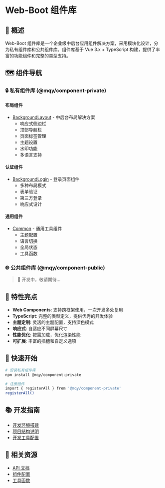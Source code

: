 # Web-Boot 组件库

## 📖 概述

Web-Boot 组件库是一个企业级中后台应用组件解决方案，采用模块化设计，分为私有组件库和公共组件库。组件库基于 Vue 3.x + TypeScript 构建，提供了丰富的功能组件和完整的类型支持。

## 🗺️ 组件导航

### 🔒 私有组件库 (@mqy/component-private)

#### 布局组件

- [BackgroundLayout](./background-layout.md) - 中后台布局解决方案
  - 响应式侧边栏
  - 顶部导航栏
  - 页面标签管理
  - 主题设置
  - 水印功能
  - 多语言支持

#### 认证组件

- [BackgroundLogin](./background-login.md) - 登录页面组件
  - 多种布局模式
  - 表单验证
  - 第三方登录
  - 响应式设计

#### 通用组件

- [Common](./common.md) - 通用工具组件
  - 主题配置
  - 语言切换
  - 全局状态
  - 工具函数

### 🌐 公共组件库 (@mqy/component-public)

> 🚧 开发中，敬请期待...

## 🎯 特性亮点

- **Web Components**: 支持跨框架使用，一次开发多处复用
- **TypeScript**: 完整的类型定义，提供优秀的开发体验
- **主题定制**: 灵活的主题配置，支持深色模式
- **响应式**: 自适应不同屏幕尺寸
- **性能优化**: 按需加载，优化渲染性能
- **可扩展**: 丰富的插槽和自定义选项

## 🚀 快速开始

```bash
# 安装私有组件库
npm install @mqy/component-private

# 注册组件
import { registerAll } from '@mqy/component-private'
registerAll()
```

## 📚 开发指南

- [开发环境搭建](../guide/getting-started.md)
- [项目结构说明](../guide/structure.md)
- [开发工具配置](../guide/dev-tools.md)

## 🔗 相关资源

- [API 文档](../api/index.md)
- [组件配置](../api/config.md)
- [工具函数](../api/index.md#工具函数)
